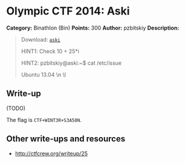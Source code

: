 # Olympic CTF 2014: Aski

**Category:** Binathlon (Bin)
**Points:** 300
**Author:** pzbitskiy
**Description:**

> Download: [`aski`](aski)
>
> HINT1: Check 10 + 25*i
>
> HINT2: pzbitskiy@aski:~$ cat /etc/issue
>
> Ubuntu 13.04 \n \l

## Write-up

(TODO)

The flag is `CTF+WINT3R+S3A50N`.

## Other write-ups and resources

* <http://ctfcrew.org/writeup/25>
